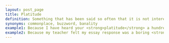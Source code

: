 ```yaml
---
layout: post_page
title: Platitude
definition: Something that has been said so often that it is not interesting anymore.
synonyms: commonplace, buzzword, banality
example1: Because I have heard your <strong>platitude</strong> a hundred times, it means nothing to me now.
example2: Because my teacher felt my essay response was a boring <strong>platitude</strong>, she gave me a failing score on the paper.
---
```

